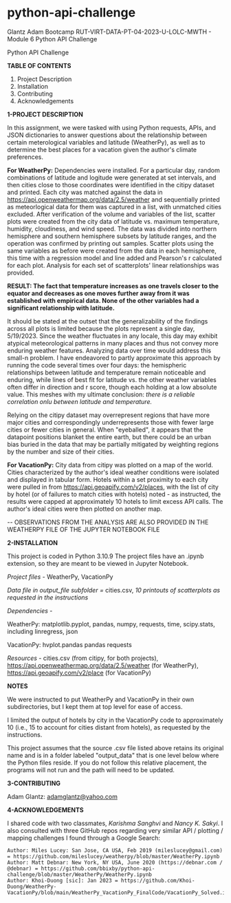 # python-api-challenge

Glantz Adam Bootcamp RUT-VIRT-DATA-PT-04-2023-U-LOLC-MWTH - Module 6 Python API Challenge

Python API Challenge

**TABLE OF CONTENTS**
1. Project Description
2. Installation
3. Contributing
4. Acknowledgements


**1-PROJECT DESCRIPTION**

In this assignment, we were tasked with using Python requests, APIs, and JSON dictionaries to answer questions about the relationship between certain meterological variables and latitude (WeatherPy), as well as to determine the best places for a vacation given the author's climate preferences.

**For WeatherPy:** Dependencies were installed. For a particular day, random combinations of latitude and logitude were generated at set intervals, and then cities close to those coordinates were identified in the citipy dataset and printed. Each city was matched against the data in https://api.openweathermap.org/data/2.5/weather and sequentially printed as meteorlogical data for them was captured in a list, with unmatched cities excluded. After verification of the volume and variables of the list, scatter plots were created from the city data of latitude vs. maximum temperature, humidity, cloudiness, and wind speed. The data was divided into northern hemisphere and southern hemisphere subsets by latitude ranges, and the operation was confirmed by printing out samples. Scatter plots using the same variables as before were created from the data in each hemisphere, this time with a regression model and line added and Pearson's r calculated for each plot. Analysis for each set of scatterplots' linear relationships was provided. 

**RESULT: The fact that temperature increases as one travels closer to the equator and decreases as one moves further away from it was established with empirical data. None of the other variables had a significant relationship with latitude.**

It should be stated at the outset that the generalizability of the findings across all plots is limited because the plots represent a single day, 5/19/2023. Since the weather fluctuates in any locale, this day may exhibit atypical meteorological patterns in many places and thus not convey more enduring weather features. Analyzing data over time would address this small-n problem. I have endeavored to partly approximate this approach by running the code several times over four days: the hemispheric relationships between latitude and temperature remain noticeable and enduring, while lines of best fit for latitude vs. the other weather variables often differ in direction and r score, though each holding at a low absolute value. This meshes with my ultimate conclusion: *there is a reliable correlation onlu between latitude and temperature.*

Relying on the citipy dataset may overrepresent regions that have more major cities and correspondingly underrepresents those with fewer large cities or fewer cities in general. When "eyeballed", it appears that the datapoint positions blanket the entire earth, but there could be an urban bias buried in the data that may be partially mitigated by weighting regions by the number and size of their cities.

**For VacationPy:** City data from citipy was plotted on a map of the world. Cities characterized by the author's ideal weather conditions were isolated and displayed in tabular form. Hotels within a set proximity to each city were pulled in from https://api.geoapify.com/v2/places, with the list of city by hotel (or of failures to match cities with hotels) noted - as instructed, the results were capped at approximately 10 hotels to limit excess API calls. The author's ideal cities were then plotted on another map.

-- OBSERVATIONS FROM THE ANALYSIS ARE ALSO PROVIDED IN THE WEATHERPY FILE OF THE JUPYTER NOTEBOOK FILE


**2-INSTALLATION**

This project is coded in Python 3.10.9
The project files have an .ipynb extension, so they are meant to be viewed in Jupyter Notebook.

*Project files -*
    WeatherPy,
    VacationPy
    
*Data file in output_file subfolder =*
    cities.csv,
    *10 printouts of scatterplots as requested in the instructions*

*Dependencies -*

WeatherPy:
    matplotlib.pyplot,
    pandas,
    numpy,
    requests,
    time,
    scipy.stats, including linregress,
    json

VacationPy:
    hvplot.pandas
    pandas
    requests

*Resources -*
    cities.csv (from citipy, for both projects),
    https://api.openweathermap.org/data/2.5/weather (for WeatherPy),
    https://api.geoapify.com/v2/place (for VacationPy)

**NOTES**

We were instructed to put WeatherPy and VacationPy in their own subdirectories, but I kept them at top level for ease of access.

I limited the output of hotels by city in the VacationPy code to approximately 10 (i.e., 15 to account for cities distant from hotels), as requested by the instructions.

This project assumes that the source .csv file listed above retains its original name and is in a folder labeled "output_data" that is one level below where the Python files reside. If you do not follow this relative placement, the programs will not run and the path will need to be updated.


**3-CONTRIBUTING**

Adam Glantz: adamglantz@yahoo.com


**4-ACKNOWLEDGEMENTS**

I shared code with two classmates, *Karishma Sanghvi* and *Nancy K. Sakyi*. I also consulted with three GitHub repos regarding very similar API / plotting / mapping challenges I found through a Google Search:

    Author: Miles Lucey: San Jose, CA USA, Feb 2019 (mileslucey@gmail.com) = https://github.com/mileslucey/weatherpy/blob/master/WeatherPy.ipynb
    Author: Matt Debnar: New York, NY USA, June 2020 (https://debnar.com / @debnar) = https://github.com/bbixby/python-api-challenge/blob/master/WeatherPy/WeatherPy.ipynb
    Author: Khoi-Duong [sic]: Jan 2023 = https://github.com/Khoi-Duong/WeatherPy-VacationPy/blob/main/WeatherPy_VacationPy_FinalCode/VacationPy_Solved.ipynb